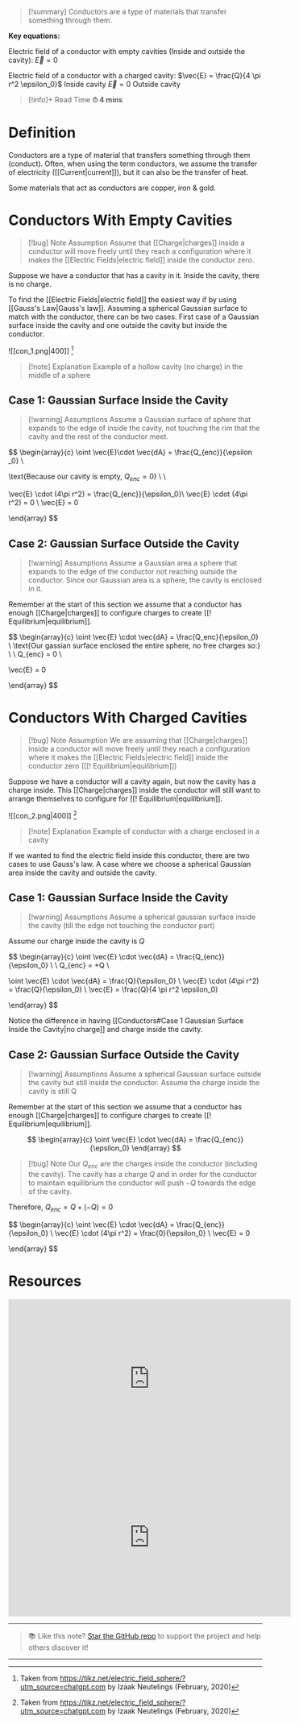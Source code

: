 
>[!summary]
Conductors are a type of materials that transfer something through them.
>
**Key equations:**
>
Electric field of a conductor with empty cavities (Inside and outside the cavity):
$\vec{E} = 0$
>
Electric field of a conductor with a charged cavity:
$\vec{E} = \frac{Q}{4 \pi r^2 \epsilon_0}$ Inside cavity
$\vec{E} = 0$ Outside cavity

>[!info]+ Read Time
**⏱ 4 mins**

# Definition
Conductors are a type of material that transfers something through them (conduct). Often, when using the term conductors, we assume the transfer of electricity ([[Current|current]]), but it can also be the transfer of heat.

Some materials that act as conductors are copper, iron & gold.

# Conductors With Empty Cavities
>[!bug] Note Assumption
Assume that [[Charge|charges]] inside a conductor will move freely until they reach a configuration where it makes the [[Electric Fields|electric field]] inside the conductor zero.

Suppose we have a conductor that has a cavity in it. Inside the cavity, there is no charge.

To find the [[Electric Fields|electric field]] the easiest way if by using [[Gauss's Law|Gauss's law]]. Assuming a spherical Gaussian surface to match with the conductor, there can be two cases. First case of a Gaussian surface inside the cavity and one outside the cavity but inside the conductor.

![[con_1.png|400]]
[^1]
>[!note] Explanation
Example of a hollow cavity (no charge) in the middle of a sphere
## Case 1: Gaussian Surface Inside the Cavity
>[!warning] Assumptions
Assume a Gaussian surface of sphere that expands to the edge of inside the cavity, not touching the rim that the cavity and the rest of the conductor meet.

$$
\begin{array}{c}
\oint \vec{E}\cdot \vec{dA} = \frac{Q_{enc}}{\epsilon _0} \\ 

\text{Because our cavity is empty, $Q_{enc} = 0$} \\ \\

\vec{E} \cdot (4\pi r^2) = \frac{Q_{enc}}{\epsilon_0}\\
\vec{E} \cdot (4\pi r^2) = 0 \\ 
\vec{E} = 0


\end{array}
$$
## Case 2: Gaussian Surface Outside the Cavity 
>[!warning] Assumptions
Assume a Gaussian area a sphere that expands to the edge of the conductor not reaching outside the conductor. Since our Gaussian area is a sphere, the cavity is enclosed in it.
>
Remember at the start of this section we assume that a conductor has enough [[Charge|charges]] to configure charges to create [[! Equilibrium|equilibrium]].

$$
\begin{array}{c}
\oint \vec{E} \cdot \vec{dA} = \frac{Q_enc}{\epsilon_0} \\ 
\text{Our gassian surface enclosed the entire sphere, no free charges so:} \\ \\
Q_{enc} = 0 \\ 

\vec{E} = 0

\end{array}
$$

# Conductors With Charged Cavities
>[!bug] Note Assumption
We are assuming that [[Charge|charges]] inside a conductor will move freely until they reach a configuration where it makes the [[Electric Fields|electric field]] inside the conductor zero ([[! Equilibrium|equilibrium]])

Suppose we have a conductor will a cavity again, but now the cavity has a charge inside. This [[Charge|charges]] inside the conductor will still want to arrange themselves to configure for [[! Equilibrium|equilibrium]]. 

![[con_2.png|400]]
[^1]
>[!note] Explanation
Example of conductor with a charge enclosed in a cavity

If we wanted to find the electric field inside this conductor, there are two cases to use Gauss's law. A case where we choose a spherical Gaussian area inside the cavity and outside the cavity.

## Case 1: Gaussian Surface Inside the Cavity
>[!warning] Assumptions
Assume a spherical gaussian surface inside the cavity (till the edge not touching the conductor part)
>
Assume our charge inside the cavity is $Q$ 

$$
\begin{array}{c}
\oint \vec{E} \cdot \vec{dA} = \frac{Q_{enc}}{\epsilon_0} \\ \\ 
Q_{enc} = +Q \\ 

\oint \vec{E} \cdot \vec{dA} = \frac{Q}{\epsilon_0}  \\
\vec{E} \cdot (4\pi r^2) = \frac{Q}{\epsilon_0} \\ 
\vec{E} = \frac{Q}{4 \pi r^2 \epsilon_0} 

\end{array}
$$

Notice the difference in having [[Conductors#Case 1 Gaussian Surface Inside the Cavity|no charge]] and charge inside the cavity.

## Case 2: Gaussian Surface Outside the Cavity
>[!warning] Assumptions
Assume a spherical Gaussian surface outside the cavity but still inside the conductor.
Assume the charge inside the cavity is still Q
>
Remember at the start of this section we assume that a conductor has enough [[Charge|charges]] to configure charges to create [[! Equilibrium|equilibrium]].

$$
\begin{array}{c}
\oint \vec{E} \cdot \vec{dA} = \frac{Q_{enc}}{\epsilon_0} 
\end{array}
$$
>[!bug] Note
Our $Q_{enc}$ are the charges inside the conductor (including the cavity). The cavity has a charge $Q$ and in order for the conductor to maintain equilibrium the conductor will push $-Q$ towards the edge of the cavity. 
>
Therefore, $Q_{enc} = Q + (-Q) = 0$

$$
\begin{array}{c}
\oint \vec{E} \cdot \vec{dA} = \frac{Q_{enc}}{\epsilon_0} \\ 
\vec{E} \cdot (4\pi r^2) = \frac{0}{\epsilon_0} \\ 
\vec{E} = 0

\end{array}
$$

# Resources
<iframe width="560" height="315" src="https://www.youtube.com/embed/PafSqL1riS4?si=rvvglT-VwcCFqe3O" title="YouTube video player" frameborder="0" allow="accelerometer; autoplay; clipboard-write; encrypted-media; gyroscope; picture-in-picture; web-share" referrerpolicy="strict-origin-when-cross-origin" allowfullscreen></iframe>

<iframe width="560" height="315" src="https://www.youtube.com/embed/_b9Pldu1vV0?si=mvickm_AOZAlsOzu" title="YouTube video player" frameborder="0" allow="accelerometer; autoplay; clipboard-write; encrypted-media; gyroscope; picture-in-picture; web-share" referrerpolicy="strict-origin-when-cross-origin" allowfullscreen></iframe>


---

> 📚 Like this note? [Star the GitHub repo](https://github.com/rajeevphysics/Obsidan-MathMatter) to support the project and help others discover it!

---

[^1]: Taken from https://tikz.net/electric_field_sphere/?utm_source=chatgpt.com by Izaak Neutelings (February, 2020)
